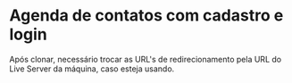 # Agenda de contatos com cadastro e login

Após clonar, necessário trocar as URL's de redirecionamento pela URL do Live Server da máquina, caso esteja usando.

